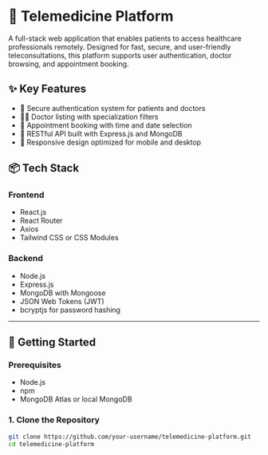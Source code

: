 # 🏥 Telemedicine Platform

A full-stack web application that enables patients to access healthcare professionals remotely. Designed for fast, secure, and user-friendly teleconsultations, this platform supports user authentication, doctor browsing, and appointment booking.

## ✨ Key Features

- 🔐 Secure authentication system for patients and doctors
- 🧑‍⚕️ Doctor listing with specialization filters
- 📅 Appointment booking with time and date selection
- 🧾 RESTful API built with Express.js and MongoDB
- 📱 Responsive design optimized for mobile and desktop

## 📦 Tech Stack

### Frontend
- React.js
- React Router
- Axios
- Tailwind CSS or CSS Modules

### Backend
- Node.js
- Express.js
- MongoDB with Mongoose
- JSON Web Tokens (JWT)
- bcryptjs for password hashing

---

## 🚀 Getting Started

### Prerequisites

- Node.js
- npm
- MongoDB Atlas or local MongoDB

### 1. Clone the Repository

```bash
git clone https://github.com/your-username/telemedicine-platform.git
cd telemedicine-platform
